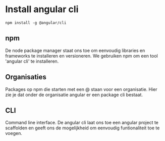 # Install angular cli

`npm install -g @angular/cli`

## npm
De node package manager staat ons toe om eenvoudig libraries en frameworks te installeren en versioneren. We gebruiken npm om een tool 'angular cli' te installeren.

## Organisaties
Packages op npm die starten met een @ staan voor een organisatie. Hier zie je dat onder de organisatie angular er een package cli bestaat.

## CLI
Command line interface. De angular cli laat ons toe een angular project te scaffolden en geeft ons de mogelijkheid om eenvoudig funtionaliteit toe te voegen.